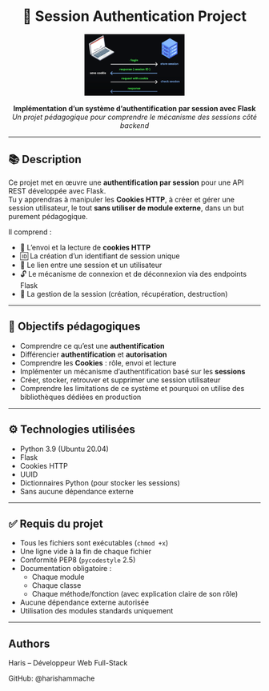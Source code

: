 <h1 align="center">🔐 Session Authentication Project</h1>

<div align="center">
    <img src="./img/session.png" alt="Session Authentication Project" width="200">
</div>

<p align="center">
    <strong>Implémentation d’un système d’authentification par session avec Flask</strong><br>
    <em>Un projet pédagogique pour comprendre le mécanisme des sessions côté backend</em>
</p>

---

## 📚 Description

Ce projet met en œuvre une **authentification par session** pour une API REST développée avec Flask.  
Tu y apprendras à manipuler les **Cookies HTTP**, à créer et gérer une session utilisateur, le tout **sans utiliser de module externe**, dans un but purement pédagogique.

Il comprend :

- 🍪 L’envoi et la lecture de **cookies HTTP**
- 🆔 La création d’un identifiant de session unique
- 🧠 Le lien entre une session et un utilisateur
- 🔓 Le mécanisme de connexion et de déconnexion via des endpoints Flask
- 🧹 La gestion de la session (création, récupération, destruction)

---

## 🧠 Objectifs pédagogiques

- Comprendre ce qu’est une **authentification**
- Différencier **authentification** et **autorisation**
- Comprendre les **Cookies** : rôle, envoi et lecture
- Implémenter un mécanisme d’authentification basé sur les **sessions**
- Créer, stocker, retrouver et supprimer une session utilisateur
- Comprendre les limitations de ce système et pourquoi on utilise des bibliothèques dédiées en production

---

## ⚙️ Technologies utilisées

- Python 3.9 (Ubuntu 20.04)
- Flask
- Cookies HTTP
- UUID
- Dictionnaires Python (pour stocker les sessions)
- Sans aucune dépendance externe

---

## ✅ Requis du projet

- Tous les fichiers sont exécutables (`chmod +x`)
- Une ligne vide à la fin de chaque fichier
- Conformité PEP8 (`pycodestyle` 2.5)
- Documentation obligatoire :
  - Chaque module
  - Chaque classe
  - Chaque méthode/fonction (avec explication claire de son rôle)
- Aucune dépendance externe autorisée
- Utilisation des modules standards uniquement

---

## Authors
Haris – Développeur Web Full-Stack

GitHub: @harishammache